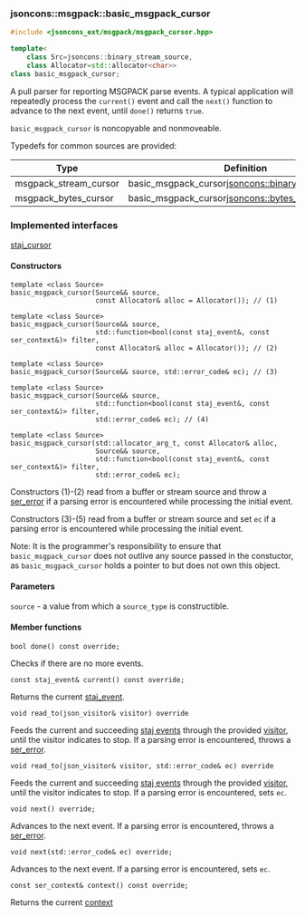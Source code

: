 ### jsoncons::msgpack::basic_msgpack_cursor

```c++
#include <jsoncons_ext/msgpack/msgpack_cursor.hpp>

template<
    class Src=jsoncons::binary_stream_source,
    class Allocator=std::allocator<char>>
class basic_msgpack_cursor;
```

A pull parser for reporting MSGPACK parse events. A typical application will 
repeatedly process the `current()` event and call the `next()`
function to advance to the next event, until `done()` returns `true`.

`basic_msgpack_cursor` is noncopyable and nonmoveable.

Typedefs for common sources are provided:

Type                |Definition
--------------------|------------------------------
msgpack_stream_cursor  |basic_msgpack_cursor<jsoncons::binary_stream_source>
msgpack_bytes_cursor   |basic_msgpack_cursor<jsoncons::bytes_source>

### Implemented interfaces

[staj_cursor](staj_cursor.md)

#### Constructors

    template <class Source>
    basic_msgpack_cursor(Source&& source,
                         const Allocator& alloc = Allocator()); // (1)

    template <class Source>
    basic_msgpack_cursor(Source&& source,
                         std::function<bool(const staj_event&, const ser_context&)> filter,
                         const Allocator& alloc = Allocator()); // (2)

    template <class Source>
    basic_msgpack_cursor(Source&& source, std::error_code& ec); // (3)

    template <class Source>
    basic_msgpack_cursor(Source&& source,
                         std::function<bool(const staj_event&, const ser_context&)> filter, 
                         std::error_code& ec); // (4)

    template <class Source>
    basic_msgpack_cursor(std::allocator_arg_t, const Allocator& alloc, 
                         Source&& source,
                         std::function<bool(const staj_event&, const ser_context&)> filter,
                         std::error_code& ec);

Constructors (1)-(2) read from a buffer or stream source and throw a 
[ser_error](ser_error.md) if a parsing error is encountered while processing the initial event.

Constructors (3)-(5) read from a buffer or stream source and set `ec`
if a parsing error is encountered while processing the initial event.

Note: It is the programmer's responsibility to ensure that `basic_msgpack_cursor` does not outlive any source passed in the constuctor, 
as `basic_msgpack_cursor` holds a pointer to but does not own this object.

#### Parameters

`source` - a value from which a `source_type` is constructible. 

#### Member functions

    bool done() const override;
Checks if there are no more events.

    const staj_event& current() const override;
Returns the current [staj_event](basic_staj_event.md).

    void read_to(json_visitor& visitor) override
Feeds the current and succeeding [staj events](basic_staj_event.md) through the provided
[visitor](basic_json_visitor.md), until the visitor indicates
to stop. If a parsing error is encountered, throws a [ser_error](ser_error.md).

    void read_to(json_visitor& visitor, std::error_code& ec) override
Feeds the current and succeeding [staj events](basic_staj_event.md) through the provided
[visitor](basic_json_visitor.md), until the visitor indicates
to stop. If a parsing error is encountered, sets `ec`.

    void next() override;
Advances to the next event. If a parsing error is encountered, throws a 
[ser_error](ser_error.md).

    void next(std::error_code& ec) override;
Advances to the next event. If a parsing error is encountered, sets `ec`.

    const ser_context& context() const override;
Returns the current [context](ser_context.md)


